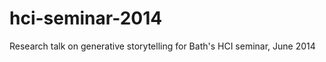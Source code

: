 hci-seminar-2014
================

Research talk on generative storytelling for Bath's HCI seminar, June 2014

